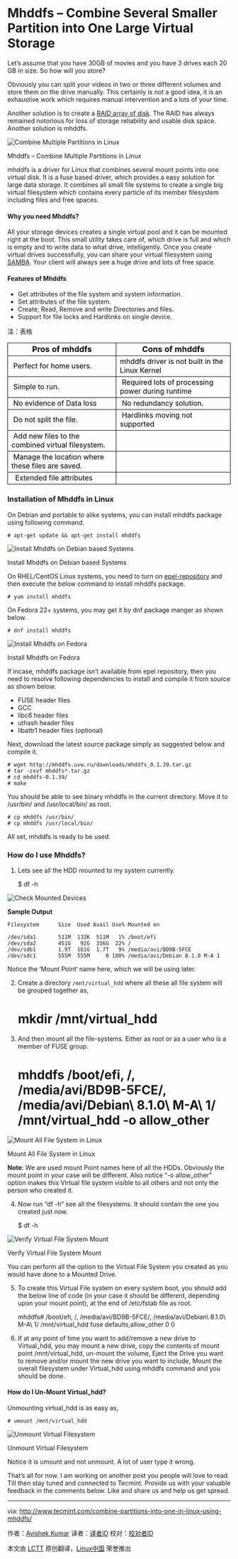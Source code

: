 Mhddfs – Combine Several Smaller Partition into One Large Virtual Storage
================================================================================
Let’s assume that you have 30GB of movies and you have 3 drives each 20 GB in size. So how will you store?

Obviously you can split your videos in two or three different volumes and store them on the drive manually. This certainly is not a good idea, it is an exhaustive work which requires manual intervention and a lots of your time.

Another solution is to create a [RAID array of disk][1]. The RAID has always remained notorious for loss of storage reliability and usable disk space. Another solution is mhddfs.

![Combine Multiple Partitions in Linux](http://www.tecmint.com/wp-content/uploads/2015/08/Combine-Multiple-Partitions-in-Linux.png)

Mhddfs – Combine Multiple Partitions in Linux

mhddfs is a driver for Linux that combines several mount points into one virtual disk. It is a fuse based driver, which provides a easy solution for large data storage. It combines all small file systems to create a single big virtual filesystem which contains every particle of its member filesystem including files and free spaces.

#### Why you need Mhddfs? ####

All your storage devices creates a single virtual pool and it can be mounted right at the boot. This small utility takes care of, which drive is full and which is empty and to write data to what drive, intelligently. Once you create virtual drives successfully, you can share your virtual filesystem using [SAMBA][2]. Your client will always see a huge drive and lots of free space.

#### Features of Mhddfs ####

- Get attributes of the file system and system information.
- Set attributes of the file system.
- Create, Read, Remove and write Directories and files.
- Support for file locks and Hardlinks on single device.

注：表格
<table cellspacing="0" border="0">
<colgroup width="472"></colgroup>
<colgroup width="491"></colgroup>
<tbody>
<tr>
<td height="29" align="center" style="border: 1px solid #000000;"><b><span style="color: black; font-size: large;">Pros of mhddfs</span></b></td>
<td align="center" style="border: 1px solid #000000;"><b><span style="color: black; font-size: large;">Cons of mhddfs</span></b></td>
</tr>
<tr class="alt">
<td height="25" align="left" style="border: 1px solid #000000;"><span style="color: black; font-size: medium;">&nbsp;Perfect for home users.</span></td>
<td align="left" style="border: 1px solid #000000;"><span style="color: black; font-size: medium;">mhddfs driver is not built in the Linux Kernel</span></td>
</tr>
<tr>
<td height="25" align="left" style="border: 1px solid #000000;"><span style="color: black; font-size: medium;">&nbsp;Simple to run.</span></td>
<td align="left" style="border: 1px solid #000000;"><span style="color: black; font-size: medium;">&nbsp;Required lots of processing power during runtime</span></td>
</tr>
<tr class="alt">
<td height="25" align="left" style="border: 1px solid #000000;"><span style="color: black; font-size: medium;">&nbsp;No evidence of Data loss</span></td>
<td align="left" style="border: 1px solid #000000;"><span style="color: black; font-size: medium;">&nbsp;No redundancy solution.</span></td>
</tr>
<tr>
<td height="25" align="left" style="border: 1px solid #000000;"><span style="color: black; font-size: medium;">&nbsp;Do not split the file.</span></td>
<td align="left" style="border: 1px solid #000000;"><span style="color: black; font-size: medium;">&nbsp;Hardlinks moving not supported</span></td>
</tr>
<tr class="alt">
<td height="25" align="left" style="border: 1px solid #000000;"><span style="color: black; font-size: medium;">&nbsp;Add new files to the combined virtual filesystem.</span></td>
<td align="left" style="border: 1px solid #000000;"><span style="font-size: medium;">&nbsp;</span></td>
</tr>
<tr>
<td height="25" align="left" style="border: 1px solid #000000;"><span style="color: black; font-size: medium;">&nbsp;Manage the location where these files are saved.</span></td>
<td align="left" style="border: 1px solid #000000;"><span style="font-size: medium;">&nbsp;</span></td>
</tr>
<tr class="alt">
<td height="25" align="left" style="border: 1px solid #000000;"><span style="color: black; font-size: medium;">&nbsp; Extended file attributes</span></td>
<td align="left" style="border: 1px solid #000000;"><span style="font-size: medium;">&nbsp;</span></td>
</tr>
</tbody>
</table>

### Installation of Mhddfs in Linux ###

On Debian and portable to alike systems, you can install mhddfs package using following command.

    # apt-get update && apt-get install mhddfs

![Install Mhddfs on Debian based Systems](http://www.tecmint.com/wp-content/uploads/2015/08/Install-Mhddfs-on-Ubuntu.png)

Install Mhddfs on Debian based Systems

On RHEL/CentOS Linux systems, you need to turn on [epel-repository][3] and then execute the below command to install mhddfs package.

    # yum install mhddfs

On Fedora 22+ systems, you may get it by dnf package manger as shown below.

    # dnf install mhddfs

![Install Mhddfs on Fedora](http://www.tecmint.com/wp-content/uploads/2015/08/Install-Mhddfs-on-Fedora.png)

Install Mhddfs on Fedora

If incase, mhddfs package isn’t available from epel repository, then you need to resolve following dependencies to install and compile it from source as shown below.

- FUSE header files
- GCC
- libc6 header files
- uthash header files
- libattr1 header files (optional)

Next, download the latest source package simply as suggested below and compile it.

    # wget http://mhddfs.uvw.ru/downloads/mhddfs_0.1.39.tar.gz
    # tar -zxvf mhddfs*.tar.gz
    # cd mhddfs-0.1.39/
    # make

You should be able to see binary mhddfs in the current directory. Move it to /usr/bin/ and /usr/local/bin/ as root.

    # cp mhddfs /usr/bin/ 
    # cp mhddfs /usr/local/bin/

All set, mhddfs is ready to be used.

### How do I use Mhddfs? ###

1. Lets see all the HDD mounted to my system currently.

    $ df -h

![Check Mounted Devices](http://www.tecmint.com/wp-content/uploads/2015/08/Check-Mounted-Devices.gif)

**Sample Output**

    Filesystem      Size  Used Avail Use% Mounted on
    
    /dev/sda1       511M  132K  511M   1% /boot/efi
    /dev/sda2       451G   92G  336G  22% /
    /dev/sdb1       1.9T  161G  1.7T   9% /media/avi/BD9B-5FCE
    /dev/sdc1       555M  555M     0 100% /media/avi/Debian 8.1.0 M-A 1

Notice the ‘Mount Point‘ name here, which we will be using later.

2. Create a directory `/mnt/virtual_hdd` where all these all file system will be grouped together as,

    # mkdir /mnt/virtual_hdd

3. And then mount all the file-systems. Either as root or as a user who is a member of FUSE group.

    # mhddfs /boot/efi, /, /media/avi/BD9B-5FCE/, /media/avi/Debian\ 8.1.0\ M-A\ 1/ /mnt/virtual_hdd  -o allow_other

![Mount All File System in Linux](http://www.tecmint.com/wp-content/uploads/2015/08/Mount-All-File-System-in-Linux.png)

Mount All File System in Linux

**Note**: We are used mount Point names here of all the HDDs. Obviously the mount point in your case will be different. Also notice “-o allow_other” option makes this Virtual file system visible to all others and not only the person who created it.

4. Now run “df -h” see all the filesystems. It should contain the one you created just now.

    $ df -h

![Verify Virtual File System Mount](http://www.tecmint.com/wp-content/uploads/2015/08/Verify-Virtual-File-System.png)

Verify Virtual File System Mount

You can perform all the option to the Virtual File System you created as you would have done to a Mounted Drive.

5. To create this Virtual File system on every system boot, you should add the below line of code (in your case it should be different, depending upon your mount point), at the end of /etc/fstab file as root.

    mhddfs# /boot/efi, /, /media/avi/BD9B-5FCE/, /media/avi/Debian\ 8.1.0\ M-A\ 1/ /mnt/virtual_hdd fuse defaults,allow_other 0 0

6. If at any point of time you want to add/remove a new drive to Virtual_hdd, you may mount a new drive, copy the contents of mount point /mnt/virtual_hdd, un-mount the volume, Eject the Drive you want to remove and/or mount the new drive you want to include, Mount the overall filesystem under Virtual_hdd using mhddfs command and you should be done.

#### How do I Un-Mount Virtual_hdd? ####

Unmounting virtual_hdd is as easy as,

    # umount /mnt/virtual_hdd

![Unmount Virtual Filesystem](http://www.tecmint.com/wp-content/uploads/2015/08/Unmount-Virtual-Filesystem.png)

Unmount Virtual Filesystem

Notice it is umount and not unmount. A lot of user type it wrong.

That’s all for now. I am working on another post you people will love to read. Till then stay tuned and connected to Tecmint. Provide us with your valuable feedback in the comments below. Like and share us and help us get spread.

--------------------------------------------------------------------------------

via: http://www.tecmint.com/combine-partitions-into-one-in-linux-using-mhddfs/

作者：[Avishek Kumar][a]
译者：[译者ID](https://github.com/译者ID)
校对：[校对者ID](https://github.com/校对者ID)

本文由 [LCTT](https://github.com/LCTT/TranslateProject) 原创翻译，[Linux中国](https://linux.cn/) 荣誉推出

[a]:http://www.tecmint.com/author/avishek/
[1]:http://www.tecmint.com/understanding-raid-setup-in-linux/
[2]:http://www.tecmint.com/mount-filesystem-in-linux/
[3]:http://www.tecmint.com/how-to-enable-epel-repository-for-rhel-centos-6-5/